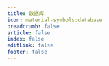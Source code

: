 ```yaml
---
title: 数据库
icon: material-symbols:database
breadcrumb: false
article: false
index: false
editLink: false
footer: false
---
```

